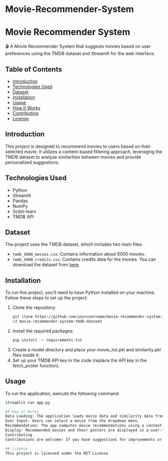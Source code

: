 # Movie-Recommender-System
# Movie Recommender System
🎬 A Movie Recommender System that suggests movies based on user preferences using the TMDB dataset and Streamlit for the web interface.
## Table of Contents
- [Introduction](#introduction)
- [Technologies Used](#technologies-used)
- [Dataset](#dataset)
- [Installation](#installation)
- [Usage](#usage)
- [How It Works](#how-works)
- [Contributing](#contributing)
- [License](#license)
## Introduction
This project is designed to recommend movies to users based on their selected movie. It utilizes a content-based filtering approach, leveraging the TMDB dataset to analyze similarities between movies and provide personalized suggestions.
## Technologies Used
- Python
- Streamlit
- Pandas
- NumPy
- Scikit-learn
- TMDB API
## Dataset
The project uses the TMDB dataset, which includes two main files:
- `tmdb_5000_movies.csv`: Contains information about 5000 movies.
- `tmdb_5000_credits.csv`: Contains credits data for the movies.
You can download the dataset from [here](https://www.kaggle.com/datasets/tmdb/tmdb-movie-metadata).
## Installation
To run this project, you'll need to have Python installed on your machine. Follow these steps to set up the project:
1. Clone the repository:
   ```bash
   git clone https://github.com/yourusername/movie-recommender-system-tmdb-dataset.git
   cd movie-recommender-system-tmdb-dataset
2. Install the required packages:
    ```bash
    pip install -r requirements.txt
3. Create a model directory and place your movie_list.pkl and similarity.pkl files inside it.
4. Set up your TMDB API key in the code (replace the API key in the fetch_poster function).
## Usage
To run the application, execute the following command:
```bash
streamlit run app.py

## How It Works
Data Loading: The application loads movie data and similarity data from pickle files.
User Input: Users can select a movie from the dropdown menu.
Recommendation: The app computes movie recommendations using a content-based filtering approach, fetching movie posters from the TMDB API.
Display: Recommended movies and their posters are displayed in a user-friendly layout.
Contributing
Contributions are welcome! If you have suggestions for improvements or features, feel free to fork the repository and submit a pull request.

## License
This project is licensed under the MIT License